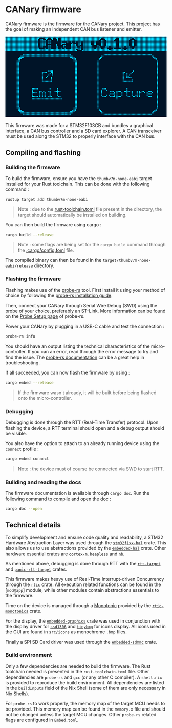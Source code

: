 # CANary firmware

CANary firmware is the firmware for the CANary project. This project has the goal of making an independent CAN bus listener and emitter.

![CANary Home Screen](assets/home_screen_emit.png)

This firmware was made for a STM32F103CB and bundles a graphical interface, a CAN bus controller and a SD card explorer. A CAN transceiver must be used along the STM32 to properly interface with the CAN bus.

## Compiling and flashing

### Building the firmware

To build the firmware, ensure you have the `thumbv7m-none-eabi` target installed for your Rust toolchain. This can be done with the following command :

```bash
rustup target add thumbv7m-none-eabi
```

> Note : due to the [rust-toolchain.toml](rust-toolchain.toml) file present in the directory, the target should automatically be installed on building.

You can then build the firmware using cargo :

```bash
cargo build --release
```

> Note : some flags are being set for the `cargo build` command through the [.cargo/config.toml](.cargo/config.toml) file.

The compiled binary can then be found in the `target/thumbv7m-none-eabi/release` directory.

### Flashing the firmware

Flashing makes use of the [probe-rs](https://github.com/probe-rs/probe-rs) tool. First install it using your method of choice by following the [probe-rs installation guide](https://probe.rs/docs/getting-started/installation/).

Then, connect your CANary through Serial Wire Debug (SWD) using the probe of your choice, preferably an ST-Link. More information can be found on the [Probe Setup page](https://probe.rs/docs/getting-started/probe-setup/#st-link) of probe-rs.

Power your CANary by plugging in a USB-C cable and test the connection :

```bash
probe-rs info
```

You should have an output listing the technical characteristics of the micro-controller. If you can an error, read through the error message to try and find the issue. The [probe-rs documentation](https://probe.rs/docs/) can be a great help in troubleshooting.

If all succeeded, you can now flash the firmware by using :

```bash
cargo embed --release
```

> If the firmware wasn't already, it will be built before being flashed onto the micro-controller.

### Debugging

Debugging is done through the RTT (Real-Time Transfer) protocol. Upon flashing the device, a RTT terminal should open and a debug output should be visible.

You also have the option to attach to an already running device using the `connect` profile :

```bash
cargo embed connect
```

> Note : the device must of course be connected via SWD to start RTT.

### Building and reading the docs

The firmware documentation is available through `cargo doc`. Run the following command to compile and open the doc :

```bash
cargo doc --open
```

## Technical details

To simplify development and ensure code quality and readability, a STM32 Hardware Abstraction Layer was used through the [`stm32f1xx-hal`](https://crates.io/crates/stm32f1xx-hal/) crate. This also allows us to use abstractions provided by the [`embedded-hal`](https://crates.io/crates/embedded-hal/) crate. Other hardware essential crates are [`cortex-m`](https://crates.io/crates/cortex-m/), [`heapless`](https://crates.io/crates/heapless/) and [`nb`](https://crates.io/crates/nb/).

As mentioned above, debugging is done through RTT with the [`rtt-target`](https://crates.io/crates/rtt-target/) and [`panic-rtt-target`](https://crates.io/crates/panic-rtt-target/) crates.

This firmware makes heavy use of Real-Time Interrupt-driven Concurrency through the [`rtic`](https://crates.io/crates/rtic/) crate. All execution related functions can be found in the [`mod@app`] module, while other modules contain abstractions essentials to the firmware.

Time on the device is managed through a [Monotonic](app::Mono) provided by the [`rtic-monotonics`](https://crates.io/crates/rtic-monotonics/) crate.

For the display, the [`embedded-graphics`](https://crates.io/crates/embedded-graphics/) crate was used in conjunction with the display driver for [`ssd1306`](https://crates.io/crates/ssd1306/) and [`tinybmp`](https://crates.io/crates/tinybmp/) for icons display. All icons used in the GUI are found in `src/icons` as monochrome `.bmp` files.

Finally a SPI SD Card driver was used through the [`embedded-sdmmc`](https://crates.io/crates/embedded-sdmmc/) crate.

### Build environment

Only a few dependencies are needed to build the firmware. The Rust toolchain needed is presented in the `rust-toolchain.toml` file. Other dependencies are `probe-rs` and `gcc` (or any other C compiler).
A `shell.nix` is provided to reproduce the build environment. All dependencies are listed in the `buildInputs` field of the Nix Shell (some of them are only necessary in Nix Shells).

For `probe-rs` to work properly, the memory map of the target MCU needs to be provided. This memory map can be found in the `memory.x` file and should not be changed unless the target MCU changes. Other `probe-rs` related flags are configured in `Embed.toml`.

